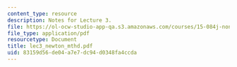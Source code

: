 ```yaml
---
content_type: resource
description: Notes for Lecture 3.
file: https://ol-ocw-studio-app-qa.s3.amazonaws.com/courses/15-084j-nonlinear-programming-spring-2004/83159d56de04a7e7dc94d0348fa4ccda_lec3_newton_mthd.pdf
file_type: application/pdf
resourcetype: Document
title: lec3_newton_mthd.pdf
uid: 83159d56-de04-a7e7-dc94-d0348fa4ccda
---
```

